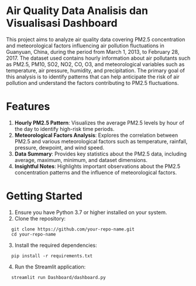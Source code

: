 # Air Quality Data Analisis dan Visualisasi Dashboard
This project aims to analyze air quality data covering PM2.5 concentration and meteorological factors influencing air pollution fluctuations in Guanyuan, China, during the period from March 1, 2013, to February 28, 2017. The dataset used contains hourly information about air pollutants such as PM2.5, PM10, SO2, NO2, CO, O3, and meteorological variables such as temperature, air pressure, humidity, and precipitation. The primary goal of this analysis is to identify patterns that can help anticipate the risk of air pollution and understand the factors contributing to PM2.5 fluctuations.

# Features
1. **Hourly PM2.5 Pattern**: Visualizes the average PM2.5 levels by hour of the day to identify high-risk time periods.
2. **Meteorological Factors Analysis**: Explores the correlation between PM2.5 and various meteorological factors such as temperature, rainfall, pressure, dewpoint, and wind speed.
3. **Data Summary**: Provides key statistics about the PM2.5 data, including average, maximum, minimum, and dataset dimensions.
5. **Insightful Notes**: Highlights important observations about the PM2.5 concentration patterns and the influence of meteorological factors.

# Getting Started
1. Ensure you have Python 3.7 or higher installed on your system.
2. Clone the repository:
```
  git clone https://github.com/your-repo-name.git
  cd your-repo-name
```
3. Install the required dependencies:
```
  pip install -r requirements.txt
```
4. Run the Streamlit application:
```
  streamlit run Dashboard/dashboard.py
```

   
